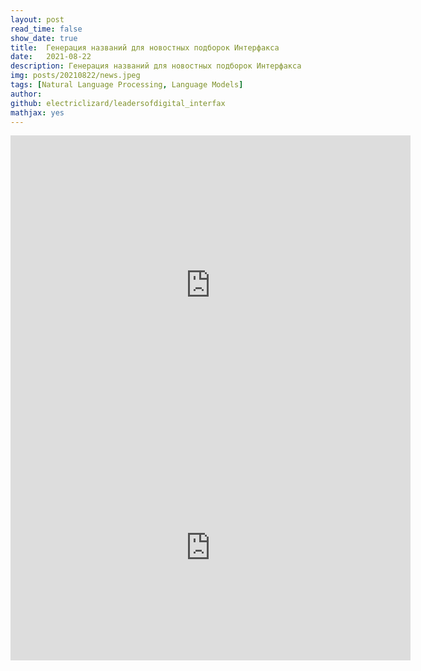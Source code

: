 ```yaml
---
layout: post
read_time: false
show_date: true
title:  Генерация названий для новостных подборок Интерфакса
date:   2021-08-22
description: Генерация названий для новостных подборок Интерфакса
img: posts/20210822/news.jpeg
tags: [Natural Language Processing, Language Models]
author: 
github: electriclizard/leadersofdigital_interfax
mathjax: yes
---
```

<iframe src="https://pitch.com/embed/64441258-b99c-4327-b1c6-4f5fd783bdea" allow="fullscreen" allowfullscreen="" width="640" height="480" style="border:0"></iframe>
<iframe width="640" height="360" src="https://www.youtube.com/embed/kutReeKUqp4" title="YouTube video player" frameborder="0" allow="accelerometer; autoplay; clipboard-write; encrypted-media; gyroscope; picture-in-picture; web-share" allowfullscreen></iframe>